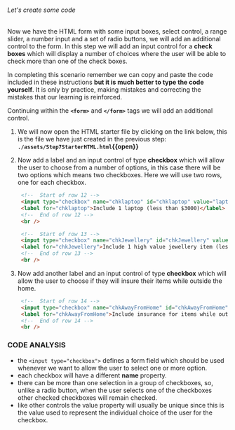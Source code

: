 ###### Let's create some code

Now we have the HTML form with some input boxes, select control, a range slider, a number input and a set of radio buttons, we will add an additional control to the form. In this step we will add an input control for a **check boxes** which will display a number of choices where the user will be able to check more than one of the check boxes.

In completing this scenario remember we can copy and paste the code included in these instructions **but it is much better to type the code yourself**. It is only by practice, making mistakes and correcting the mistakes that our learning is reinforced.

Continuing within the **`<form>`** and **`</form>`** tags we will add an additional control.

1. We will now open the HTML starter file by clicking on the link below, this is the file we have just created in the previous step:
   **`./assets/Step7StarterHTML.html`{{open}}**
     &nbsp;

2. Now add a label and an input control of type **checkbox** which will allow the user to choose from a number of options, in this case there will be two options which means two checkboxes. Here we will use two rows, one for each checkbox.
   &nbsp;

   ```HTML
    <!--  Start of row 12 -->
    <input type="checkbox" name="chklaptop" id="chklaptop" value="laptop" />
    <label for="chklaptop">Include 1 laptop (less than $3000)</label>
    <!--  End of row 12 -->
    <br />

    <!--  Start of row 13 -->
    <input type="checkbox" name="chkJewellery" id="chkJewellery" value="jewellery" />
    <label for="chkJewellery">Include 1 high value jewellery item (less than $6000)</label>
    <!--  End of row 13 -->
    <br />
   ```

3. Now add another label and an input control of type **checkbox** which will allow the user to choose if they will insure their items while outside the home.
   &nbsp;

   ```HTML
    <!--  Start of row 14 -->
    <input type="checkbox" name="chkAwayFromHome" id="chkAwayFromHome" value="awayfromhome" />
    <label for="chkAwayFromHome">Include insurance for items while out of property</label>
    <!--  End of row 14 -->
    <br />
   ```

### CODE ANALYSIS ###

- the ``<input type="checkbox">`` defines a form field which should be used whenever we want to allow the user to select one or more option.
- each checkbox will have a different **name** property.
- there can be more than one selection in a group of checkboxes, so, unlike a radio button, when the user selects one of the checkboxes other checked checkboxes will remain checked.
- like other controls the value property will usually be unique since this is the value used to represent the individual choice of the user for the checkbox.
  